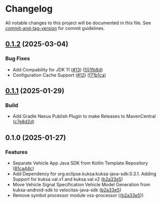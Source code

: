 # Changelog

All notable changes to this project will be documented in this file. See [commit-and-tag-version](https://github.com/absolute-version/commit-and-tag-version) for commit guidelines.

## [0.1.2](https://github.com/eclipse-velocitas/vehicle-app-java-sdk/compare/release/v0.1.1...release/v0.1.2) (2025-03-04)


### Bug Fixes

* Add Compability for JDK 11 ([#13](https://github.com/eclipse-velocitas/vehicle-app-java-sdk/issues/13)) ([551fb8d](https://github.com/eclipse-velocitas/vehicle-app-java-sdk/commit/551fb8da0227726077832f3032e02bed84c6c03e))
* Configuration Cache Support ([#12](https://github.com/eclipse-velocitas/vehicle-app-java-sdk/issues/12)) ([f71b1ca](https://github.com/eclipse-velocitas/vehicle-app-java-sdk/commit/f71b1ca1ae6af79d647bd6414129764996df7122))

## [0.1.1](https://github.com/eclipse-velocitas/vehicle-app-java-sdk/compare/release/v0.1.0...release/v0.1.1) (2025-01-29)

### Build

* Add Gradle Nexus Publish Plugin to make Releases to MavenCentral ([c7e8d2d](https://github.com/eclipse-velocitas/vehicle-app-java-sdk/commit/c7e8d2dbe331489eb167ef75e555daea2adb4cf4))

## 0.1.0 (2025-01-27)

### Features

* Separate Vehicle App Java SDK from Kotlin Template Repository ([81ca44c](https://github.com/eclipse-velocitas/vehicle-app-java-sdk/commit/81ca44cae3d30617a5dde5959932c2b13fd384f3))
* Add Dependency for org.eclipse.kuksa:kuksa-java-sdk:0.3.1. Adding Support for kuksa.val.v1 and kuksa.val.v2 ([b2a33e5](https://github.com/eclipse-kuksa/kuksa-java-sdk/commit/b2a33e516846d5c1ad849afe521f1d339ac1d606))
* Move Vehicle Signal Specification Vehicle Model Generation from kuksa-android-sdk to velocitas-java-sdk ([b2a33e5](https://github.com/eclipse-kuksa/kuksa-java-sdk/commit/b2a33e516846d5c1ad849afe521f1d339ac1d606))
* Remove symbol processor module vss-processor (([b2a33e5](https://github.com/eclipse-kuksa/kuksa-java-sdk/commit/b2a33e516846d5c1ad849afe521f1d339ac1d606)))
